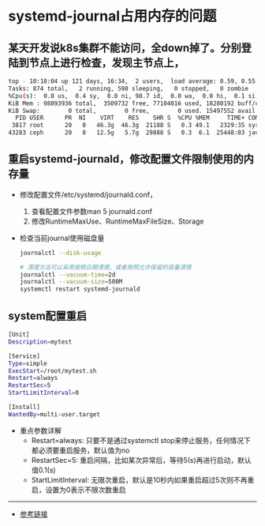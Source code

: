# systemd-journal占用内存的问题
## 某天开发说k8s集群不能访问，全down掉了。分别登陆到节点上进行检查，发现主节点上，
```bash
top - 10:18:04 up 121 days, 16:34,  2 users,  load average: 0.59, 0.55, 0.50
Tasks: 874 total,   2 running, 598 sleeping,   0 stopped,   0 zombie
%Cpu(s):  0.8 us,  0.4 sy,  0.0 ni, 98.7 id,  0.0 wa,  0.0 hi,  0.1 si,  0.0 st
KiB Mem : 98893936 total,  3509732 free, 77104016 used, 18280192 buff/cache
KiB Swap:        0 total,        0 free,        0 used. 15497552 avail Mem 
  PID USER      PR  NI    VIRT    RES    SHR S  %CPU %MEM     TIME+ COMMAND                                                            
 3817 root      20   0   46.3g  46.3g  21188 S   0.3 49.1   2329:35 systemd-journal                                                    
43283 ceph      20   0   12.5g   5.7g  29888 S   0.3  6.1  25448:03 java
```
## 重启systemd-journald，修改配置文件限制使用的内存量
- 修改配置文件/etc/systemd/journald.conf，
  1. 查看配置文件参数man 5 journald.conf
  2. 修改RuntimeMaxUse、RuntimeMaxFileSize、Storage

- 检查当前journal使用磁盘量
  ```bash
  journalctl --disk-usage

  # 清理方法可以采用按照日期清理，或者按照允许保留的容量清理
  journalctl --vacuum-time=2d
  journalctl --vacuum-size=500M
  systemctl restart systemd-journald
  ```
## system配置重启
```bash
[Unit]
Description=mytest

[Service]
Type=simple
ExecStart=/root/mytest.sh
Restart=always
RestartSec=5
StartLimitInterval=0

[Install]
WantedBy=multi-user.target
```
- 重点参数详解
  - Restart=always: 只要不是通过systemctl stop来停止服务，任何情况下都必须要重启服务，默认值为no
  - RestartSec=5: 重启间隔，比如某次异常后，等待5(s)再进行启动，默认值0.1(s)
  - StartLimitInterval: 无限次重启，默认是10秒内如果重启超过5次则不再重启，设置为0表示不限次数重启
---
- [参考链接](https://blog.steamedfish.org/posts/2019/06/systemd-journal-%E5%8D%A0%E7%94%A8%E5%86%85%E5%AD%98%E7%9A%84%E9%97%AE%E9%A2%98/)